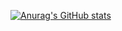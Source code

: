 [![Anurag's GitHub stats](https://github-readme-stats.vercel.app/api?username=tk-hirom)](https://github.com/tk-hirom/github-readme-stats)
